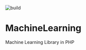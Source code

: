 ![build](https://travis-ci.org/Zeeml/MachineLearning.svg?branch=master)

# MachineLearning
Machine Learning Library in PHP
